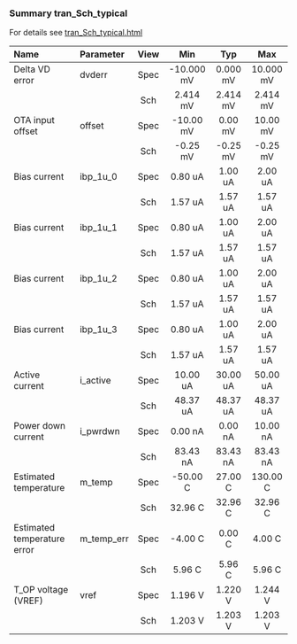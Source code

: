 ### Summary tran_Sch_typical

For details see <a href='tran_Sch_typical.html'>tran_Sch_typical.html</a>

|**Name**|**Parameter**|**View**|**Min** | **Typ** | **Max**|
|:---|:---|:---:|:---:|:---:|:---:|
|Delta VD error|dvderr | Spec | -10.000 mV | 0.000 mV | 10.000 mV |
| | | Sch|2.414 mV | 2.414 mV | 2.414 mV |
|OTA input offset|offset | Spec | -10.00 mV | 0.00 mV | 10.00 mV |
| | | Sch|-0.25 mV | -0.25 mV | -0.25 mV |
|Bias current|ibp\_1u\_0 | Spec | 0.80 uA | 1.00 uA | 2.00 uA |
| | | Sch|1.57 uA | 1.57 uA | 1.57 uA |
|Bias current|ibp\_1u\_1 | Spec | 0.80 uA | 1.00 uA | 2.00 uA |
| | | Sch|1.57 uA | 1.57 uA | 1.57 uA |
|Bias current|ibp\_1u\_2 | Spec | 0.80 uA | 1.00 uA | 2.00 uA |
| | | Sch|1.57 uA | 1.57 uA | 1.57 uA |
|Bias current|ibp\_1u\_3 | Spec | 0.80 uA | 1.00 uA | 2.00 uA |
| | | Sch|1.57 uA | 1.57 uA | 1.57 uA |
|Active current|i\_active | Spec | 10.00 uA | 30.00 uA | 50.00 uA |
| | | Sch|48.37 uA | 48.37 uA | 48.37 uA |
|Power down current|i\_pwrdwn | Spec | 0.00 nA | 0.00 nA | 10.00 nA |
| | | Sch|83.43 nA | 83.43 nA | 83.43 nA |
|Estimated temperature|m\_temp | Spec | -50.00 C | 27.00 C | 130.00 C |
| | | Sch|32.96 C | 32.96 C | 32.96 C |
|Estimated temperature error|m\_temp\_err | Spec | -4.00 C | 0.00 C | 4.00 C |
| | | Sch|5.96 C | 5.96 C | 5.96 C |
|T_OP voltage (VREF)|vref | Spec | 1.196 V | 1.220 V | 1.244 V |
| | | Sch|1.203 V | 1.203 V | 1.203 V |
